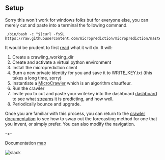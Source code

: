 

## Setup
Sorry this won't work for windows folks but for everyone else, you can merely cut and paste into a terminal the following command.  

     /bin/bash -c "$(curl -fsSL https://raw.githubusercontent.com/microprediction/microprediction/master/shell_examples/setup.sh)"
     
It would be prudent to first [read](https://raw.githubusercontent.com/microprediction/microprediction/master/shell_examples/run_default_crawler_forever.sh) what it will do. It will:

1. Create a crawling_working_dir
2. Create and activate a virtual python environment
3. Install the microprediction client
4. Burn a new private identity for you and save it to WRITE_KEY.txt (this takes a long time, sorry)
5. Instantiate a [MicroCrawler](https://github.com/microprediction/microprediction/blob/master/microprediction/crawler.py) which is an algorithm chauffeur. 
6. Run the crawler 
7. Invite you to cut and paste your writekey into the dashboard [dashboard](https://www.microprediction.org/) to see what [streams](https://www.microprediction.com/blog/livedata) it is predicting, and how well.    
8. Periodically bounce and upgrade.  

Once you are familiar with this process, you can return to the [crawler documentation](https://microprediction.github.io/microprediction/predict-using-python-microcrawler.html) to see how to swap out the forecasting method for one that you invent, or simply prefer. You can also modify the navigation.  

-+- 

Documentation [map](https://microprediction.github.io/microprediction/map.html)


![slack](/microprediction/assets/images/dashboard.png)


 

